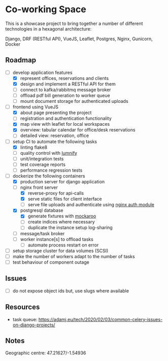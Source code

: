 # Co-working Space

This is a showcase project to bring together a number of different technologies in a hexagonal architecture:

Django, DRF (RESTful API), VueJS, Leaflet, Postgres, Nginx, Gunicorn, Docker

## Roadmap

- [ ] develop application features
  - [x] represent offices, reservations and clients
  - [x] design and implement a RESTful API for them
  - [ ] connect to kafka/rabbitmq message broker
  - [ ] offload pdf bill generation to worker queue
  - [ ] mount document storage for authenticated uploads
- [ ] frontend using VueJS
  - [x] about page presenting the project
  - [ ] registration and authentication functionality
  - [x] map view with leaflet for local workspaces
  - [x] overview: tabular calendar for office/desk reservations
  - [ ] detailed view: reservation, office
- [ ] setup CI to automate the following tasks
  - [x] linting flake8
  - [ ] quality control with [lumnify](https://lumnify.com/)
  - [ ] unit/integration tests
  - [ ] test coverage reports
  - [ ] performance regression tests
- [ ] dockerize the following containers
  - [x] production server for django application
  - [ ] nginx front server
    - [x] reverse-proxy for api-calls
    - [x] serve static files for client interface
    - [ ] serve file uploads and authenticate using [nginx auth module](http://nginx.org/en/docs/http/ngx_http_auth_request_module.html)
  - [x] postgresql database
    - [x] generate fixtures with [mockaroo](https://mockaroo.com/)
    - [ ] create indices where necessary
    - [ ] duplicate the instance setup log-sharing
  - [ ] message/task broker
  - [ ] worker instance[s] to offload tasks
    - [ ] automate process restart on error
- [ ] setup storage cluster for data volumes (SCSI)
- [ ] make the number of workers adapt to the number of tasks
- [ ] test behaviour of component outage

## Issues

- [ ] do not expose object ids but, use slugs where available

## Resources
- task queue: https://adamj.eu/tech/2020/02/03/common-celery-issues-on-django-projects/

## Notes
Geographic centre: 47.21627/-1.54936
